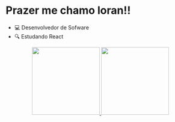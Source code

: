 # Prazer me chamo loran!!
- 💻 Desenvolvedor de Sofware
- 🔍 Estudando React
<div align="center">
  <a href="https://github.com/lorran10/Projeto-portifolio">
  <img height="180em" src="https://github-readme-stats.vercel.app/api?username=lorran10&show_icons=true&theme=dracula&include_all_commits=true&count_private=true"/>
  <img height="180em" src="https://github-readme-stats.vercel.app/api/top-langs/?username=lorran10&layout=compact&langs_count=7&theme=dracula"/>
</div>

